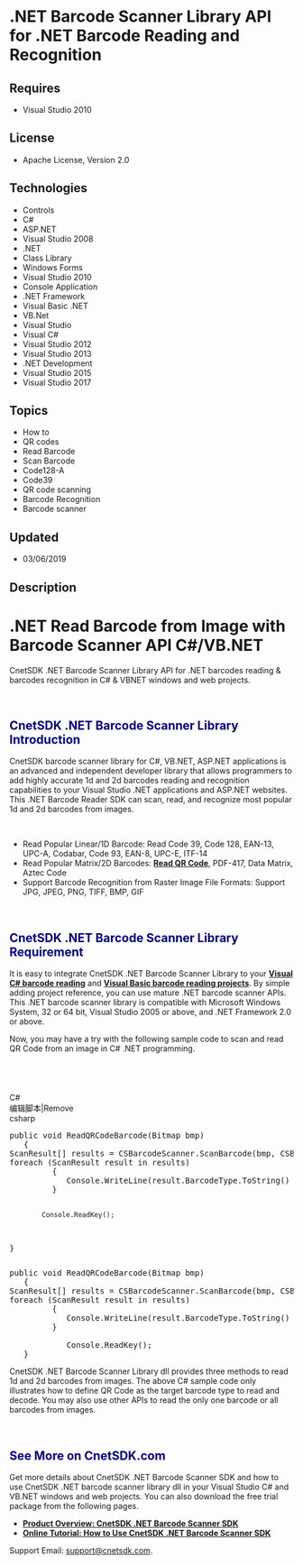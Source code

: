 # .NET Barcode Scanner Library API for .NET Barcode Reading and Recognition
## Requires
- Visual Studio 2010
## License
- Apache License, Version 2.0
## Technologies
- Controls
- C#
- ASP.NET
- Visual Studio 2008
- .NET
- Class Library
- Windows Forms
- Visual Studio 2010
- Console Application
- .NET Framework
- Visual Basic .NET
- VB.Net
- Visual Studio
- Visual C#
- Visual Studio 2012
- Visual Studio 2013
- .NET Development
- Visual Studio 2015
- Visual Studio 2017
## Topics
- How to
- QR codes
- Read Barcode
- Scan Barcode
- Code128-A
- Code39
- QR code scanning
- Barcode Recognition
- Barcode scanner
## Updated
- 03/06/2019
## Description

<h1>.NET Read Barcode from Image with Barcode Scanner API C#/VB.NET</h1>
<p>CnetSDK .NET Barcode Scanner Library API for .NET barcodes reading &amp; barcodes recognition in C# &amp; VBNET windows and web projects.</p>
<p>&nbsp;</p>
<h2><span style="color:#000080"><strong>CnetSDK .NET Barcode Scanner Library Introduction</strong></span></h2>
<p>CnetSDK barcode scanner library for C#, VB.NET, ASP.NET applications is an advanced and independent developer library that allows programmers to add highly accurate 1d and 2d barcodes reading and recognition capabilities to your Visual Studio .NET applications
 and ASP.NET websites. This .NET Barcode Reader SDK can scan, read, and recognize most popular 1d and 2d barcodes from images.</p>
<p>&nbsp;</p>
<ul>
<li>Read Popular Linear/1D Barcode: Read Code 39, Code 128, EAN-13, UPC-A, Codabar, Code 93, EAN-8, UPC-E, ITF-14
</li><li>Read Popular Matrix/2D Barcodes: <strong><a title="How to Recognize QR Code from Image" href="http://www.cnetsdk.com/net-barcode-scanner-sdk-read-qrcode-from-image" target="_blank">Read QR Code</a></strong>, PDF-417, Data Matrix, Aztec Code
</li><li>Support Barcode Recognition from Raster Image File Formats: Support JPG, JPEG, PNG, TIFF, BMP, GIF
</li></ul>
<p>&nbsp;</p>
<h2><span style="color:#000080"><strong>CnetSDK .NET Barcode Scanner Library Requirement</strong></span></h2>
<p>It is easy to integrate CnetSDK .NET Barcode Scanner Library to your <strong><a title="Read QR Code from Image in C# Programming" href="http://www.cnetsdk.com/net-barcode-scanner-csharp-sample-code" target="_blank">Visual C# barcode reading</a></strong>
 and <strong><a title="Read QR Code from Image in VB.NET Programming" href="http://www.cnetsdk.com/net-barcode-scanner-vb-sample-code">Visual Basic barcode reading projects</a></strong>. By simple adding project reference, you can use mature .NET barcode scanner
 APIs. This .NET barcode scanner library is compatible with Microsoft Windows System, 32 or 64 bit, Visual Studio 2005 or above, and .NET Framework 2.0 or above. &nbsp;</p>
<p>Now, you may have a try with the following sample code to scan and read QR Code from an image in C# .NET programming.</p>
<h1><em style="font-size:10px">&nbsp;</em></h1>
<div class="scriptcode">
<div class="pluginEditHolder" pluginCommand="mceScriptCode">
<div class="title"><span>C#</span></div>
<div class="pluginLinkHolder"><span class="pluginEditHolderLink">编辑脚本</span>|<span class="pluginRemoveHolderLink">Remove</span></div>
<span class="hidden">csharp</span>
<pre class="hidden">public void ReadQRCodeBarcode(Bitmap bmp)
   {
ScanResult[] results = CSBarcodeScanner.ScanBarcode(bmp, CSBarcodeType.QRCode);
foreach (ScanResult result in results)
         {
            Console.WriteLine(result.BarcodeType.ToString() &#43; &quot;-&quot; &#43; result.BarcodeData);
         }
 
            Console.ReadKey();
   }</pre>
<div class="preview">
<pre class="csharp"><span class="cs__keyword">public</span>&nbsp;<span class="cs__keyword">void</span>&nbsp;ReadQRCodeBarcode(Bitmap&nbsp;bmp)&nbsp;
&nbsp;&nbsp;&nbsp;{&nbsp;
ScanResult[]&nbsp;results&nbsp;=&nbsp;CSBarcodeScanner.ScanBarcode(bmp,&nbsp;CSBarcodeType.QRCode);&nbsp;
<span class="cs__keyword">foreach</span>&nbsp;(ScanResult&nbsp;result&nbsp;<span class="cs__keyword">in</span>&nbsp;results)&nbsp;
&nbsp;&nbsp;&nbsp;&nbsp;&nbsp;&nbsp;&nbsp;&nbsp;&nbsp;{&nbsp;
&nbsp;&nbsp;&nbsp;&nbsp;&nbsp;&nbsp;&nbsp;&nbsp;&nbsp;&nbsp;&nbsp;&nbsp;Console.WriteLine(result.BarcodeType.ToString()&nbsp;&#43;&nbsp;<span class="cs__string">&quot;-&quot;</span>&nbsp;&#43;&nbsp;result.BarcodeData);&nbsp;
&nbsp;&nbsp;&nbsp;&nbsp;&nbsp;&nbsp;&nbsp;&nbsp;&nbsp;}&nbsp;
&nbsp;&nbsp;
&nbsp;&nbsp;&nbsp;&nbsp;&nbsp;&nbsp;&nbsp;&nbsp;&nbsp;&nbsp;&nbsp;&nbsp;Console.ReadKey();&nbsp;
&nbsp;&nbsp;&nbsp;}</pre>
</div>
</div>
</div>
<p>CnetSDK .NET Barcode Scanner Library dll provides three methods to read 1d and 2d barcodes from images. The above C# sample code only illustrates how to define QR Code as the target barcode type to read and decode. You may also use other APIs to read the
 only one barcode or all barcodes from images.</p>
<p>&nbsp;</p>
<h2><span style="color:#000080">See More on CnetSDK.com</span></h2>
<p>Get more details about CnetSDK .NET Barcode Scanner SDK and how to use CnetSDK .NET barcode scanner library dll in your Visual Studio C# and VB.NET windows and web projects. You can also download the free trial package from the following pages.</p>
<ul>
<li><strong><a title="See CnetSDK .NET Barcode Scanner Library" href="http://www.cnetsdk.com/net-barcode-scanner-sdk" target="_blank">Product Overview: CnetSDK .NET Barcode Scanner SDK</a></strong>
</li><li><strong><a title="Developer Guide: CnetSDK .NET Barcode Scanner SDK" href="http://www.cnetsdk.com/tutorial-for-net-barcode-scanning" target="_blank">Online Tutorial: How to Use CnetSDK .NET Barcode Scanner SDK</a></strong>
</li></ul>
<p>Support Email: <a title="Send Email to CnetSDK Support Team" href="mailto:support@cnetsdk.com" target="_blank">
support@cnetsdk.com</a>.</p>
